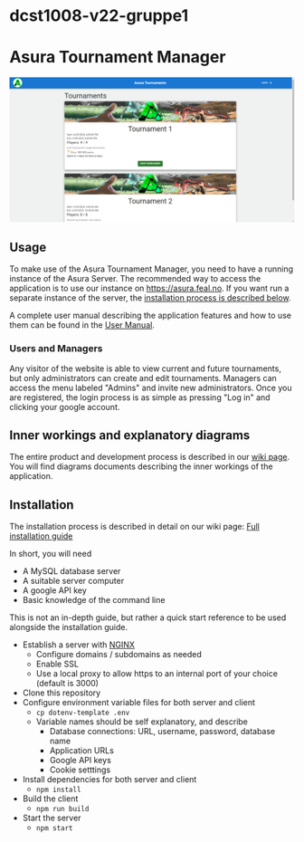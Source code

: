 # dcst1008-v22-gruppe1

# Asura Tournament Manager
![Asura](documentation/screenshots/user_manual/user_view.png)
## Usage
To make use of the Asura Tournament Manager, you need to have a running instance of the Asura Server.
The recommended way to access the application is to use our instance on <https://asura.feal.no>.
If you want run a separate instance of the server, the [installation process is described below](#installation).

A complete user manual describing the application features and how to use them can be found in the [User Manual](https://github.com/felixalbrigtsen/asura-tmdb/wiki/user-manual).

### Users and Managers
Any visitor of the website is able to view current and future tournaments, but only administrators can create and edit tournaments.
Managers can access the menu labeled "Admins" and invite new administrators. Once you are registered, the login process is as simple as pressing "Log in" and clicking your google account.

## Inner workings and explanatory diagrams
The entire product and development process is described in our [wiki page](https://github.com/felixalbrigtsen/asura-tmdb/wiki).
You will find diagrams documents describing the inner workings of the application.

## Installation
The installation process is described in detail on our wiki page: [Full installation guide](https://github.com/felixalbrigtsen/asura-tmdb/wiki/installation-manual)


In short, you will need
- A MySQL database server
- A suitable server computer
- A google API key
- Basic knowledge of the command line

This is not an in-depth guide, but rather a quick start reference to be used alongside the installation guide.
- Establish a server with [NGINX](https://www.nginx.com/)
  - Configure domains / subdomains as needed
  - Enable SSL
  - Use a local proxy to allow https to an internal port of your choice (default is 3000)
- Clone this repository
- Configure environment variable files for both server and client
  - `cp dotenv-template .env`
  - Variable names should be self explanatory, and describe 
    - Database connections: URL, username, password, database name
    - Application URLs
    - Google API keys
    - Cookie setttings
- Install dependencies for both server and client
  - `npm install`
- Build the client
  - `npm run build`
- Start the server
  - `npm start`
  
